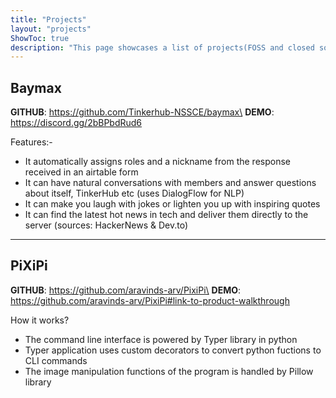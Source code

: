 ```yaml
---
title: "Projects"
layout: "projects"
ShowToc: true
description: "This page showcases a list of projects(FOSS and closed source) developed by me over the period of time. Order is random and does not depict popularity or timeline."
---
```


## Baymax
**GITHUB**: https://github.com/Tinkerhub-NSSCE/baymax\
**DEMO**: https://discord.gg/2bBPbdRud6

Features:-
- It automatically assigns roles and a nickname from the response received in an airtable form
- It can have natural conversations with members and answer questions about itself, TinkerHub etc (uses DialogFlow for NLP)
- It can make you laugh with jokes or lighten you up with inspiring quotes
- It can find the latest hot news in tech and deliver them directly to the server (sources: HackerNews & Dev.to)

---

## PiXiPi
**GITHUB**: https://github.com/aravinds-arv/PixiPi\
**DEMO**: https://github.com/aravinds-arv/PixiPi#link-to-product-walkthrough

How it works?
- The command line interface is powered by Typer library in python
- Typer application uses custom decorators to convert python fuctions to CLI commands
- The image manipulation functions of the program is handled by Pillow library
